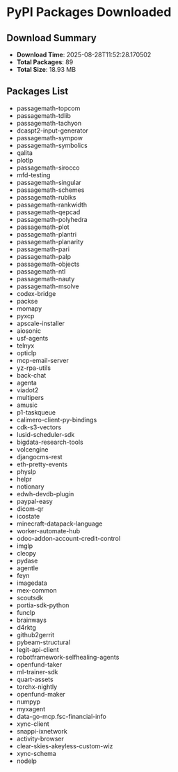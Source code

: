 # PyPI Packages Downloaded

## Download Summary
- **Download Time**: 2025-08-28T11:52:28.170502
- **Total Packages**: 89
- **Total Size**: 18.93 MB

## Packages List
- passagemath-topcom
- passagemath-tdlib
- passagemath-tachyon
- dcaspt2-input-generator
- passagemath-sympow
- passagemath-symbolics
- qalita
- plotlp
- passagemath-sirocco
- mfd-testing
- passagemath-singular
- passagemath-schemes
- passagemath-rubiks
- passagemath-rankwidth
- passagemath-qepcad
- passagemath-polyhedra
- passagemath-plot
- passagemath-plantri
- passagemath-planarity
- passagemath-pari
- passagemath-palp
- passagemath-objects
- passagemath-ntl
- passagemath-nauty
- passagemath-msolve
- codex-bridge
- packse
- momapy
- pyxcp
- apscale-installer
- aiosonic
- usf-agents
- telnyx
- opticlp
- mcp-email-server
- yz-rpa-utils
- back-chat
- agenta
- viadot2
- multipers
- amusic
- p1-taskqueue
- calimero-client-py-bindings
- cdk-s3-vectors
- lusid-scheduler-sdk
- bigdata-research-tools
- volcengine
- djangocms-rest
- eth-pretty-events
- physlp
- helpr
- notionary
- edwh-devdb-plugin
- paypal-easy
- dicom-qr
- icostate
- minecraft-datapack-language
- worker-automate-hub
- odoo-addon-account-credit-control
- imglp
- cleopy
- pydase
- agentle
- feyn
- imagedata
- mex-common
- scoutsdk
- portia-sdk-python
- funclp
- brainways
- d4rktg
- github2gerrit
- pybeam-structural
- legit-api-client
- robotframework-selfhealing-agents
- openfund-taker
- ml-trainer-sdk
- quart-assets
- torchx-nightly
- openfund-maker
- numpyp
- myxagent
- data-go-mcp.fsc-financial-info
- xync-client
- snappi-ixnetwork
- activity-browser
- clear-skies-akeyless-custom-wiz
- xync-schema
- nodelp
